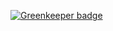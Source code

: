

[![Greenkeeper badge](https://badges.greenkeeper.io/ahutchings/webpack-css-fonts-example.svg)](https://greenkeeper.io/)
